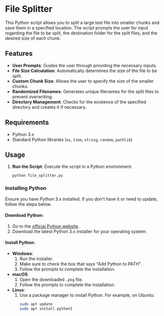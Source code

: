 # File Splitter

This Python script allows you to split a large text file into smaller chunks and save them in a specified location. The script prompts the user for input regarding the file to be split, the destination folder for the split files, and the desired size of each chunk.

## Features

- **User Prompts**: Guides the user through providing the necessary inputs.
- **File Size Calculation**: Automatically determines the size of the file to be split.
- **Custom Chunk Size**: Allows the user to specify the size of the smaller chunks.
- **Randomized Filenames**: Generates unique filenames for the split files to prevent overwriting.
- **Directory Management**: Checks for the existence of the specified directory and creates it if necessary.

## Requirements

- Python 3.x
- Standard Python libraries (`os`, `time`, `string`, `random`, `pathlib`)

## Usage

1. **Run the Script**: Execute the script in a Python environment.
   ```bash
   python file_splitter.py

### Installing Python

Ensure you have Python 3.x installed. If you don't have it or need to update, follow the steps below.

#### Download Python:

1. Go to the [official Python website](https://www.python.org/downloads/).
2. Download the latest Python 3.x installer for your operating system.

#### Install Python:

- **Windows**:
  1. Run the installer.
  2. Make sure to check the box that says "Add Python to PATH".
  3. Follow the prompts to complete the installation.
- **macOS**:
  1. Open the downloaded `.pkg` file.
  2. Follow the prompts to complete the installation.
- **Linux**:
  1. Use a package manager to install Python. For example, on Ubuntu:
     ```bash
     sudo apt update
     sudo apt install python3
     ```
